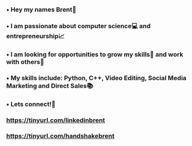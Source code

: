 ### • Hey my names Brent👋
### • I am passionate about computer science💻 and entrepreneurship📈
### • I am looking for opportunities to grow my skills🌱 and work with others👀
### • My skills include: Python, C++, Video Editing, Social Media Marketing and Direct Sales📚
### • Lets connect!🤝
### https://tinyurl.com/linkedinbrent 
### https://tinyurl.com/handshakebrent

<!--
**bdbishoff/bdbishoff** is a ✨ _special_ ✨ repository because its `README.md` (this file) appears on your GitHub profile.

Here are some ideas to get you started:

- 🔭 I’m currently working on ...
- 🌱 I’m currently learning ...
- 👯 I’m looking to collaborate on ...
- 🤔 I’m looking for help with ...
- 💬 Ask me about ...
- 📫 How to reach me: ...
- 😄 Pronouns: ...
- ⚡ Fun fact: ...
-->
